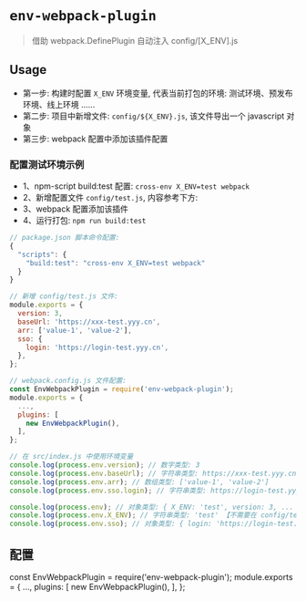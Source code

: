 # `env-webpack-plugin`

> 借助 webpack.DefinePlugin 自动注入 config/[X_ENV].js

## Usage

* 第一步: 构建时配置 `X_ENV` 环境变量, 代表当前打包的环境: 测试环境、预发布环境、线上环境 ......
* 第二步: 项目中新增文件: `config/${X_ENV}.js`, 该文件导出一个 javascript 对象
* 第三步: webpack 配置中添加该插件配置


### 配置测试环境示例

* 1、npm-script build:test 配置: `cross-env X_ENV=test webpack`
* 2、新增配置文件 `config/test.js`, 内容参考下方:
* 3、webpack 配置添加该插件
* 4、运行打包: `npm run build:test`

```javascript
// package.json 脚本命令配置:
{
  "scripts": {
    "build:test": "cross-env X_ENV=test webpack"
  }
}

// 新增 config/test.js 文件:
module.exports = {
  version: 3,
  baseUrl: 'https://xxx-test.yyy.cn',
  arr: ['value-1', 'value-2'],
  sso: {
    login: 'https://login-test.yyy.cn',
  },
};

// webpack.config.js 文件配置:
const EnvWebpackPlugin = require('env-webpack-plugin');
module.exports = {
  ...,
  plugins: [
    new EnvWebpackPlugin(),
  ],
};

// 在 src/index.js 中使用环境变量
console.log(process.env.version); // 数字类型: 3
console.log(process.env.baseUrl); // 字符串类型: https://xxx-test.yyy.cn
console.log(process.env.arr); // 数组类型: ['value-1', 'value-2']
console.log(process.env.sso.login); // 字符串类型: https://login-test.yyy.cn

console.log(process.env); // 对象类型: { X_ENV: 'test', version: 3, ... }
console.log(process.env.X_ENV); // 字符串类型: 'test' 【不需要在 config/test.js 中导出, 会自动注入】
console.log(process.env.sso); // 对象类型: { login: 'https://login-test.yyy.cn' }
```

## 配置

const EnvWebpackPlugin = require('env-webpack-plugin');
module.exports = {
  ...,
  plugins: [
    new EnvWebpackPlugin(),
  ],
};


